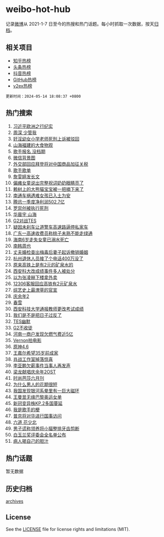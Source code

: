 # weibo-hot-hub

记录[微博](https://www.weibo.com)从 2021-1-7 日至今的热搜和热门话题。每小时抓取一次数据，按天[归档](archives)。

## 相关项目

- [知乎热榜](https://github.com/lonnyzhang423/zhihu-hot-hub)
- [头条热榜](https://github.com/lonnyzhang423/toutiao-hot-hub)
- [抖音热榜](https://github.com/lonnyzhang423/douyin-hot-hub)
- [GitHub热榜](https://github.com/lonnyzhang423/github-hot-hub)
- [v2ex热榜](https://github.com/lonnyzhang423/v2ex-hot-hub)


`更新时间：2024-05-14 18:08:37 +0800`

## 热门搜索

1. [习近平欧洲之行纪实](https://m.weibo.cn/search?containerid=100103type%3D1%26t%3D10%26q%3D%23%E4%B9%A0%E8%BF%91%E5%B9%B3%E6%AC%A7%E6%B4%B2%E4%B9%8B%E8%A1%8C%E7%BA%AA%E5%AE%9E%23&stream_entry_id=51&isnewpage=1&extparam=seat%3D1%26stream_entry_id%3D51%26c_type%3D51%26dgr%3D0%26pos%3D0%26cate%3D10103%26q%3D%2523%25E4%25B9%25A0%25E8%25BF%2591%25E5%25B9%25B3%25E6%25AC%25A7%25E6%25B4%25B2%25E4%25B9%258B%25E8%25A1%258C%25E7%25BA%25AA%25E5%25AE%259E%2523%26filter_type%3Drealtimehot%26display_time%3D1715681316%26pre_seqid%3D171568131632801408228)
1. [周深 少管我](https://m.weibo.cn/search?containerid=100103type%3D1%26t%3D10%26q%3D%E5%91%A8%E6%B7%B1+%E5%B0%91%E7%AE%A1%E6%88%91&stream_entry_id=31&isnewpage=1&extparam=seat%3D1%26stream_entry_id%3D31%26lcate%3D5001%26flag%3D16%26filter_type%3Drealtimehot%26dgr%3D0%26realpos%3D1%26c_type%3D31%26pos%3D0%26cate%3D5001%26band_rank%3D1%26q%3D%25E5%2591%25A8%25E6%25B7%25B1%2520%25E5%25B0%2591%25E7%25AE%25A1%25E6%2588%2591%26display_time%3D1715681316%26pre_seqid%3D171568131632801408228)
1. [奸淫幼女小学老师死刑上诉被驳回](https://m.weibo.cn/search?containerid=100103type%3D1%26t%3D10%26q%3D%23%E5%A5%B8%E6%B7%AB%E5%B9%BC%E5%A5%B3%E5%B0%8F%E5%AD%A6%E8%80%81%E5%B8%88%E6%AD%BB%E5%88%91%E4%B8%8A%E8%AF%89%E8%A2%AB%E9%A9%B3%E5%9B%9E%23&stream_entry_id=31&isnewpage=1&extparam=seat%3D1%26stream_entry_id%3D31%26lcate%3D5001%26flag%3D1%26filter_type%3Drealtimehot%26dgr%3D0%26realpos%3D2%26c_type%3D31%26pos%3D1%26cate%3D5001%26band_rank%3D2%26q%3D%2523%25E5%25A5%25B8%25E6%25B7%25AB%25E5%25B9%25BC%25E5%25A5%25B3%25E5%25B0%258F%25E5%25AD%25A6%25E8%2580%2581%25E5%25B8%2588%25E6%25AD%25BB%25E5%2588%2591%25E4%25B8%258A%25E8%25AF%2589%25E8%25A2%25AB%25E9%25A9%25B3%25E5%259B%259E%2523%26display_time%3D1715681316%26pre_seqid%3D171568131632801408228)
1. [山海福建的大食物观](https://m.weibo.cn/search?containerid=100103type%3D1%26t%3D10%26q%3D%23%E5%B1%B1%E6%B5%B7%E7%A6%8F%E5%BB%BA%E7%9A%84%E5%A4%A7%E9%A3%9F%E7%89%A9%E8%A7%82%23&stream_entry_id=31&isnewpage=1&extparam=seat%3D1%26stream_entry_id%3D31%26lcate%3D5001%26flag%3D1%26filter_type%3Drealtimehot%26dgr%3D0%26realpos%3D3%26c_type%3D31%26pos%3D2%26cate%3D5001%26band_rank%3D3%26q%3D%2523%25E5%25B1%25B1%25E6%25B5%25B7%25E7%25A6%258F%25E5%25BB%25BA%25E7%259A%2584%25E5%25A4%25A7%25E9%25A3%259F%25E7%2589%25A9%25E8%25A7%2582%2523%26display_time%3D1715681316%26pre_seqid%3D171568131632801408228)
1. [歌手报名 没档期](https://m.weibo.cn/search?containerid=100103type%3D1%26t%3D10%26q%3D%E6%AD%8C%E6%89%8B%E6%8A%A5%E5%90%8D+%E6%B2%A1%E6%A1%A3%E6%9C%9F&stream_entry_id=31&isnewpage=1&extparam=seat%3D1%26stream_entry_id%3D31%26lcate%3D5001%26flag%3D1%26filter_type%3Drealtimehot%26dgr%3D0%26realpos%3D4%26c_type%3D31%26pos%3D3%26cate%3D5001%26band_rank%3D4%26q%3D%25E6%25AD%258C%25E6%2589%258B%25E6%258A%25A5%25E5%2590%258D%2520%25E6%25B2%25A1%25E6%25A1%25A3%25E6%259C%259F%26display_time%3D1715681316%26pre_seqid%3D171568131632801408228)
1. [微信背景图](https://m.weibo.cn/search?containerid=100103type%3D1%26t%3D10%26q%3D%E5%BE%AE%E4%BF%A1%E8%83%8C%E6%99%AF%E5%9B%BE&stream_entry_id=31&isnewpage=1&extparam=seat%3D1%26stream_entry_id%3D31%26lcate%3D5001%26flag%3D2%26filter_type%3Drealtimehot%26dgr%3D0%26realpos%3D5%26c_type%3D31%26pos%3D4%26cate%3D5001%26band_rank%3D5%26q%3D%25E5%25BE%25AE%25E4%25BF%25A1%25E8%2583%258C%25E6%2599%25AF%25E5%259B%25BE%26display_time%3D1715681316%26pre_seqid%3D171568131632801408228)
1. [外交部回应拜登将对中国商品加征关税](https://m.weibo.cn/search?containerid=100103type%3D1%26t%3D10%26q%3D%23%E5%A4%96%E4%BA%A4%E9%83%A8%E5%9B%9E%E5%BA%94%E6%8B%9C%E7%99%BB%E5%B0%86%E5%AF%B9%E4%B8%AD%E5%9B%BD%E5%95%86%E5%93%81%E5%8A%A0%E5%BE%81%E5%85%B3%E7%A8%8E%23&stream_entry_id=31&isnewpage=1&extparam=seat%3D1%26stream_entry_id%3D31%26lcate%3D5001%26flag%3D0%26filter_type%3Drealtimehot%26dgr%3D0%26realpos%3D6%26c_type%3D31%26pos%3D5%26cate%3D5001%26band_rank%3D6%26q%3D%2523%25E5%25A4%2596%25E4%25BA%25A4%25E9%2583%25A8%25E5%259B%259E%25E5%25BA%2594%25E6%258B%259C%25E7%2599%25BB%25E5%25B0%2586%25E5%25AF%25B9%25E4%25B8%25AD%25E5%259B%25BD%25E5%2595%2586%25E5%2593%2581%25E5%258A%25A0%25E5%25BE%2581%25E5%2585%25B3%25E7%25A8%258E%2523%26display_time%3D1715681316%26pre_seqid%3D171568131632801408228)
1. [歌手歌单](https://m.weibo.cn/search?containerid=100103type%3D1%26t%3D10%26q%3D%E6%AD%8C%E6%89%8B%E6%AD%8C%E5%8D%95&stream_entry_id=31&isnewpage=1&extparam=seat%3D1%26stream_entry_id%3D31%26lcate%3D5001%26flag%3D1%26filter_type%3Drealtimehot%26dgr%3D0%26realpos%3D7%26c_type%3D31%26pos%3D6%26cate%3D5001%26band_rank%3D7%26q%3D%25E6%25AD%258C%25E6%2589%258B%25E6%25AD%258C%25E5%258D%2595%26display_time%3D1715681316%26pre_seqid%3D171568131632801408228)
1. [詹雯婷发长文](https://m.weibo.cn/search?containerid=100103type%3D1%26t%3D10%26q%3D%23%E8%A9%B9%E9%9B%AF%E5%A9%B7%E5%8F%91%E9%95%BF%E6%96%87%23&stream_entry_id=31&isnewpage=1&extparam=seat%3D1%26stream_entry_id%3D31%26lcate%3D5001%26flag%3D2%26filter_type%3Drealtimehot%26dgr%3D0%26realpos%3D8%26c_type%3D31%26pos%3D7%26cate%3D5001%26band_rank%3D8%26q%3D%2523%25E8%25A9%25B9%25E9%259B%25AF%25E5%25A9%25B7%25E5%258F%2591%25E9%2595%25BF%25E6%2596%2587%2523%26display_time%3D1715681316%26pre_seqid%3D171568131632801408228)
1. [偏瘫女童说出完整祝词奶奶眼睛亮了](https://m.weibo.cn/search?containerid=100103type%3D1%26t%3D10%26q%3D%23%E5%81%8F%E7%98%AB%E5%A5%B3%E7%AB%A5%E8%AF%B4%E5%87%BA%E5%AE%8C%E6%95%B4%E7%A5%9D%E8%AF%8D%E5%A5%B6%E5%A5%B6%E7%9C%BC%E7%9D%9B%E4%BA%AE%E4%BA%86%23&stream_entry_id=31&isnewpage=1&extparam=seat%3D1%26stream_entry_id%3D31%26lcate%3D5001%26flag%3D32768%26filter_type%3Drealtimehot%26dgr%3D0%26realpos%3D9%26c_type%3D31%26pos%3D8%26cate%3D5001%26band_rank%3D9%26q%3D%2523%25E5%2581%258F%25E7%2598%25AB%25E5%25A5%25B3%25E7%25AB%25A5%25E8%25AF%25B4%25E5%2587%25BA%25E5%25AE%258C%25E6%2595%25B4%25E7%25A5%259D%25E8%25AF%258D%25E5%25A5%25B6%25E5%25A5%25B6%25E7%259C%25BC%25E7%259D%259B%25E4%25BA%25AE%25E4%25BA%2586%2523%26display_time%3D1715681316%26pre_seqid%3D171568131632801408228)
1. [赖树上的大熊猫宝宝被一把摘下来了](https://m.weibo.cn/search?containerid=100103type%3D1%26t%3D10%26q%3D%23%E8%B5%96%E6%A0%91%E4%B8%8A%E7%9A%84%E5%A4%A7%E7%86%8A%E7%8C%AB%E5%AE%9D%E5%AE%9D%E8%A2%AB%E4%B8%80%E6%8A%8A%E6%91%98%E4%B8%8B%E6%9D%A5%E4%BA%86%23&stream_entry_id=31&isnewpage=1&extparam=seat%3D1%26stream_entry_id%3D31%26lcate%3D5001%26flag%3D32768%26filter_type%3Drealtimehot%26dgr%3D0%26realpos%3D10%26c_type%3D31%26pos%3D9%26cate%3D5001%26band_rank%3D10%26q%3D%2523%25E8%25B5%2596%25E6%25A0%2591%25E4%25B8%258A%25E7%259A%2584%25E5%25A4%25A7%25E7%2586%258A%25E7%258C%25AB%25E5%25AE%259D%25E5%25AE%259D%25E8%25A2%25AB%25E4%25B8%2580%25E6%258A%258A%25E6%2591%2598%25E4%25B8%258B%25E6%259D%25A5%25E4%25BA%2586%2523%26display_time%3D1715681316%26pre_seqid%3D171568131632801408228)
1. [南通车祸遇难女孩已入土为安](https://m.weibo.cn/search?containerid=100103type%3D1%26t%3D10%26q%3D%23%E5%8D%97%E9%80%9A%E8%BD%A6%E7%A5%B8%E9%81%87%E9%9A%BE%E5%A5%B3%E5%AD%A9%E5%B7%B2%E5%85%A5%E5%9C%9F%E4%B8%BA%E5%AE%89%23&stream_entry_id=31&isnewpage=1&extparam=seat%3D1%26stream_entry_id%3D31%26lcate%3D5001%26flag%3D2%26filter_type%3Drealtimehot%26dgr%3D0%26realpos%3D11%26c_type%3D31%26pos%3D10%26cate%3D5001%26band_rank%3D11%26q%3D%2523%25E5%258D%2597%25E9%2580%259A%25E8%25BD%25A6%25E7%25A5%25B8%25E9%2581%2587%25E9%259A%25BE%25E5%25A5%25B3%25E5%25AD%25A9%25E5%25B7%25B2%25E5%2585%25A5%25E5%259C%259F%25E4%25B8%25BA%25E5%25AE%2589%2523%26display_time%3D1715681316%26pre_seqid%3D171568131632801408228)
1. [腾讯一季度净利润502.7亿](https://m.weibo.cn/search?containerid=100103type%3D1%26t%3D10%26q%3D%23%E8%85%BE%E8%AE%AF%E4%B8%80%E5%AD%A3%E5%BA%A6%E5%87%80%E5%88%A9%E6%B6%A6502.7%E4%BA%BF%23&stream_entry_id=31&isnewpage=1&extparam=seat%3D1%26stream_entry_id%3D31%26lcate%3D5001%26flag%3D1%26filter_type%3Drealtimehot%26dgr%3D0%26realpos%3D12%26c_type%3D31%26pos%3D11%26cate%3D5001%26band_rank%3D12%26q%3D%2523%25E8%2585%25BE%25E8%25AE%25AF%25E4%25B8%2580%25E5%25AD%25A3%25E5%25BA%25A6%25E5%2587%2580%25E5%2588%25A9%25E6%25B6%25A6502.7%25E4%25BA%25BF%2523%26display_time%3D1715681316%26pre_seqid%3D171568131632801408228)
1. [罗崇创被执行死刑](https://m.weibo.cn/search?containerid=100103type%3D1%26t%3D10%26q%3D%23%E7%BD%97%E5%B4%87%E5%88%9B%E8%A2%AB%E6%89%A7%E8%A1%8C%E6%AD%BB%E5%88%91%23&stream_entry_id=31&isnewpage=1&extparam=seat%3D1%26stream_entry_id%3D31%26lcate%3D5001%26flag%3D1%26filter_type%3Drealtimehot%26dgr%3D0%26realpos%3D13%26c_type%3D31%26pos%3D12%26cate%3D5001%26band_rank%3D13%26q%3D%2523%25E7%25BD%2597%25E5%25B4%2587%25E5%2588%259B%25E8%25A2%25AB%25E6%2589%25A7%25E8%25A1%258C%25E6%25AD%25BB%25E5%2588%2591%2523%26display_time%3D1715681316%26pre_seqid%3D171568131632801408228)
1. [华晨宇 山海](https://m.weibo.cn/search?containerid=100103type%3D1%26t%3D10%26q%3D%E5%8D%8E%E6%99%A8%E5%AE%87+%E5%B1%B1%E6%B5%B7&stream_entry_id=31&isnewpage=1&extparam=seat%3D1%26stream_entry_id%3D31%26lcate%3D5001%26flag%3D1%26filter_type%3Drealtimehot%26dgr%3D0%26realpos%3D14%26c_type%3D31%26pos%3D13%26cate%3D5001%26band_rank%3D14%26q%3D%25E5%258D%258E%25E6%2599%25A8%25E5%25AE%2587%2520%25E5%25B1%25B1%25E6%25B5%25B7%26display_time%3D1715681316%26pre_seqid%3D171568131632801408228)
1. [G2对战TES](https://m.weibo.cn/search?containerid=100103type%3D1%26t%3D10%26q%3D%23G2%E5%AF%B9%E6%88%98TES%23&stream_entry_id=31&isnewpage=1&extparam=seat%3D1%26stream_entry_id%3D31%26lcate%3D5001%26flag%3D1%26filter_type%3Drealtimehot%26dgr%3D0%26realpos%3D15%26c_type%3D31%26pos%3D14%26cate%3D5001%26band_rank%3D15%26q%3D%2523G2%25E5%25AF%25B9%25E6%2588%2598TES%2523%26display_time%3D1715681316%26pre_seqid%3D171568131632801408228)
1. [疑因未刹车让道警车高速路逼停私家车](https://m.weibo.cn/search?containerid=100103type%3D1%26t%3D10%26q%3D%23%E7%96%91%E5%9B%A0%E6%9C%AA%E5%88%B9%E8%BD%A6%E8%AE%A9%E9%81%93%E8%AD%A6%E8%BD%A6%E9%AB%98%E9%80%9F%E8%B7%AF%E9%80%BC%E5%81%9C%E7%A7%81%E5%AE%B6%E8%BD%A6%23&stream_entry_id=31&isnewpage=1&extparam=seat%3D1%26stream_entry_id%3D31%26lcate%3D5001%26flag%3D1%26filter_type%3Drealtimehot%26dgr%3D0%26realpos%3D16%26c_type%3D31%26pos%3D15%26cate%3D5001%26band_rank%3D16%26q%3D%2523%25E7%2596%2591%25E5%259B%25A0%25E6%259C%25AA%25E5%2588%25B9%25E8%25BD%25A6%25E8%25AE%25A9%25E9%2581%2593%25E8%25AD%25A6%25E8%25BD%25A6%25E9%25AB%2598%25E9%2580%259F%25E8%25B7%25AF%25E9%2580%25BC%25E5%2581%259C%25E7%25A7%2581%25E5%25AE%25B6%25E8%25BD%25A6%2523%26display_time%3D1715681316%26pre_seqid%3D171568131632801408228)
1. [广东一高速收费员称桃子未熟不能走绿通](https://m.weibo.cn/search?containerid=100103type%3D1%26t%3D10%26q%3D%23%E5%B9%BF%E4%B8%9C%E4%B8%80%E9%AB%98%E9%80%9F%E6%94%B6%E8%B4%B9%E5%91%98%E7%A7%B0%E6%A1%83%E5%AD%90%E6%9C%AA%E7%86%9F%E4%B8%8D%E8%83%BD%E8%B5%B0%E7%BB%BF%E9%80%9A%23&stream_entry_id=31&isnewpage=1&extparam=seat%3D1%26stream_entry_id%3D31%26lcate%3D5001%26flag%3D1%26filter_type%3Drealtimehot%26dgr%3D0%26realpos%3D17%26c_type%3D31%26pos%3D16%26cate%3D5001%26band_rank%3D17%26q%3D%2523%25E5%25B9%25BF%25E4%25B8%259C%25E4%25B8%2580%25E9%25AB%2598%25E9%2580%259F%25E6%2594%25B6%25E8%25B4%25B9%25E5%2591%2598%25E7%25A7%25B0%25E6%25A1%2583%25E5%25AD%2590%25E6%259C%25AA%25E7%2586%259F%25E4%25B8%258D%25E8%2583%25BD%25E8%25B5%25B0%25E7%25BB%25BF%25E9%2580%259A%2523%26display_time%3D1715681316%26pre_seqid%3D171568131632801408228)
1. [海南6岁走失女童已溺水死亡](https://m.weibo.cn/search?containerid=100103type%3D1%26t%3D10%26q%3D%23%E6%B5%B7%E5%8D%976%E5%B2%81%E8%B5%B0%E5%A4%B1%E5%A5%B3%E7%AB%A5%E5%B7%B2%E6%BA%BA%E6%B0%B4%E6%AD%BB%E4%BA%A1%23&stream_entry_id=31&isnewpage=1&extparam=seat%3D1%26stream_entry_id%3D31%26lcate%3D5001%26flag%3D0%26filter_type%3Drealtimehot%26dgr%3D0%26realpos%3D18%26c_type%3D31%26pos%3D17%26cate%3D5001%26band_rank%3D18%26q%3D%2523%25E6%25B5%25B7%25E5%258D%25976%25E5%25B2%2581%25E8%25B5%25B0%25E5%25A4%25B1%25E5%25A5%25B3%25E7%25AB%25A5%25E5%25B7%25B2%25E6%25BA%25BA%25E6%25B0%25B4%25E6%25AD%25BB%25E4%25BA%25A1%2523%26display_time%3D1715681316%26pre_seqid%3D171568131632801408228)
1. [南韩周也](https://m.weibo.cn/search?containerid=100103type%3D1%26t%3D10%26q%3D%23%E5%8D%97%E9%9F%A9%E5%91%A8%E4%B9%9F%23&stream_entry_id=31&isnewpage=1&extparam=seat%3D1%26stream_entry_id%3D31%26lcate%3D5001%26flag%3D2%26filter_type%3Drealtimehot%26dgr%3D0%26realpos%3D19%26c_type%3D31%26pos%3D18%26cate%3D5001%26band_rank%3D19%26q%3D%2523%25E5%258D%2597%25E9%259F%25A9%25E5%2591%25A8%25E4%25B9%259F%2523%26display_time%3D1715681316%26pre_seqid%3D171568131632801408228)
1. [丈夫婚检查出梅毒后妻子起诉撤销婚姻](https://m.weibo.cn/search?containerid=100103type%3D1%26t%3D10%26q%3D%23%E4%B8%88%E5%A4%AB%E5%A9%9A%E6%A3%80%E6%9F%A5%E5%87%BA%E6%A2%85%E6%AF%92%E5%90%8E%E5%A6%BB%E5%AD%90%E8%B5%B7%E8%AF%89%E6%92%A4%E9%94%80%E5%A9%9A%E5%A7%BB%23&stream_entry_id=31&isnewpage=1&extparam=seat%3D1%26stream_entry_id%3D31%26lcate%3D5001%26flag%3D0%26filter_type%3Drealtimehot%26dgr%3D0%26realpos%3D20%26c_type%3D31%26pos%3D19%26cate%3D5001%26band_rank%3D20%26q%3D%2523%25E4%25B8%2588%25E5%25A4%25AB%25E5%25A9%259A%25E6%25A3%2580%25E6%259F%25A5%25E5%2587%25BA%25E6%25A2%2585%25E6%25AF%2592%25E5%2590%258E%25E5%25A6%25BB%25E5%25AD%2590%25E8%25B5%25B7%25E8%25AF%2589%25E6%2592%25A4%25E9%2594%2580%25E5%25A9%259A%25E5%25A7%25BB%2523%26display_time%3D1715681316%26pre_seqid%3D171568131632801408228)
1. [杭州退休人员接了个电话400万没了](https://m.weibo.cn/search?containerid=100103type%3D1%26t%3D10%26q%3D%23%E6%9D%AD%E5%B7%9E%E9%80%80%E4%BC%91%E4%BA%BA%E5%91%98%E6%8E%A5%E4%BA%86%E4%B8%AA%E7%94%B5%E8%AF%9D400%E4%B8%87%E6%B2%A1%E4%BA%86%23&stream_entry_id=31&isnewpage=1&extparam=seat%3D1%26stream_entry_id%3D31%26lcate%3D5001%26flag%3D0%26filter_type%3Drealtimehot%26dgr%3D0%26realpos%3D21%26c_type%3D31%26pos%3D20%26cate%3D5001%26band_rank%3D21%26q%3D%2523%25E6%259D%25AD%25E5%25B7%259E%25E9%2580%2580%25E4%25BC%2591%25E4%25BA%25BA%25E5%2591%2598%25E6%258E%25A5%25E4%25BA%2586%25E4%25B8%25AA%25E7%2594%25B5%25E8%25AF%259D400%25E4%25B8%2587%25E6%25B2%25A1%25E4%25BA%2586%2523%26display_time%3D1715681316%26pre_seqid%3D171568131632801408228)
1. [原来高铁上是有2元的矿泉水的](https://m.weibo.cn/search?containerid=100103type%3D1%26t%3D10%26q%3D%23%E5%8E%9F%E6%9D%A5%E9%AB%98%E9%93%81%E4%B8%8A%E6%98%AF%E6%9C%892%E5%85%83%E7%9A%84%E7%9F%BF%E6%B3%89%E6%B0%B4%E7%9A%84%23&stream_entry_id=31&isnewpage=1&extparam=seat%3D1%26stream_entry_id%3D31%26lcate%3D5001%26flag%3D0%26filter_type%3Drealtimehot%26dgr%3D0%26realpos%3D22%26c_type%3D31%26pos%3D21%26cate%3D5001%26band_rank%3D22%26q%3D%2523%25E5%258E%259F%25E6%259D%25A5%25E9%25AB%2598%25E9%2593%2581%25E4%25B8%258A%25E6%2598%25AF%25E6%259C%25892%25E5%2585%2583%25E7%259A%2584%25E7%259F%25BF%25E6%25B3%2589%25E6%25B0%25B4%25E7%259A%2584%2523%26display_time%3D1715681316%26pre_seqid%3D171568131632801408228)
1. [西安科大改成绩事件多人被处分](https://m.weibo.cn/search?containerid=100103type%3D1%26t%3D10%26q%3D%23%E8%A5%BF%E5%AE%89%E7%A7%91%E5%A4%A7%E6%94%B9%E6%88%90%E7%BB%A9%E4%BA%8B%E4%BB%B6%E5%A4%9A%E4%BA%BA%E8%A2%AB%E5%A4%84%E5%88%86%23&stream_entry_id=31&isnewpage=1&extparam=seat%3D1%26stream_entry_id%3D31%26lcate%3D5001%26flag%3D0%26filter_type%3Drealtimehot%26dgr%3D0%26realpos%3D23%26c_type%3D31%26pos%3D22%26cate%3D5001%26band_rank%3D23%26q%3D%2523%25E8%25A5%25BF%25E5%25AE%2589%25E7%25A7%2591%25E5%25A4%25A7%25E6%2594%25B9%25E6%2588%2590%25E7%25BB%25A9%25E4%25BA%258B%25E4%25BB%25B6%25E5%25A4%259A%25E4%25BA%25BA%25E8%25A2%25AB%25E5%25A4%2584%25E5%2588%2586%2523%26display_time%3D1715681316%26pre_seqid%3D171568131632801408228)
1. [以为张凌赫下楼拿外卖](https://m.weibo.cn/search?containerid=100103type%3D1%26t%3D10%26q%3D%E4%BB%A5%E4%B8%BA%E5%BC%A0%E5%87%8C%E8%B5%AB%E4%B8%8B%E6%A5%BC%E6%8B%BF%E5%A4%96%E5%8D%96&stream_entry_id=31&isnewpage=1&extparam=seat%3D1%26stream_entry_id%3D31%26lcate%3D5001%26flag%3D1%26filter_type%3Drealtimehot%26dgr%3D0%26realpos%3D24%26c_type%3D31%26pos%3D23%26cate%3D5001%26band_rank%3D24%26q%3D%25E4%25BB%25A5%25E4%25B8%25BA%25E5%25BC%25A0%25E5%2587%258C%25E8%25B5%25AB%25E4%25B8%258B%25E6%25A5%25BC%25E6%258B%25BF%25E5%25A4%2596%25E5%258D%2596%26display_time%3D1715681316%26pre_seqid%3D171568131632801408228)
1. [12306客服回应高铁有2元矿泉水](https://m.weibo.cn/search?containerid=100103type%3D1%26t%3D10%26q%3D%2312306%E5%AE%A2%E6%9C%8D%E5%9B%9E%E5%BA%94%E9%AB%98%E9%93%81%E6%9C%892%E5%85%83%E7%9F%BF%E6%B3%89%E6%B0%B4%23&stream_entry_id=31&isnewpage=1&extparam=seat%3D1%26stream_entry_id%3D31%26lcate%3D5001%26flag%3D1%26filter_type%3Drealtimehot%26dgr%3D0%26realpos%3D25%26c_type%3D31%26pos%3D24%26cate%3D5001%26band_rank%3D25%26q%3D%252312306%25E5%25AE%25A2%25E6%259C%258D%25E5%259B%259E%25E5%25BA%2594%25E9%25AB%2598%25E9%2593%2581%25E6%259C%25892%25E5%2585%2583%25E7%259F%25BF%25E6%25B3%2589%25E6%25B0%25B4%2523%26display_time%3D1715681316%26pre_seqid%3D171568131632801408228)
1. [综艺史上最潦草的官宣](https://m.weibo.cn/search?containerid=100103type%3D1%26t%3D10%26q%3D%23%E7%BB%BC%E8%89%BA%E5%8F%B2%E4%B8%8A%E6%9C%80%E6%BD%A6%E8%8D%89%E7%9A%84%E5%AE%98%E5%AE%A3%23&stream_entry_id=31&isnewpage=1&extparam=seat%3D1%26stream_entry_id%3D31%26lcate%3D5001%26flag%3D0%26filter_type%3Drealtimehot%26dgr%3D0%26realpos%3D26%26c_type%3D31%26pos%3D25%26cate%3D5001%26band_rank%3D26%26q%3D%2523%25E7%25BB%25BC%25E8%2589%25BA%25E5%258F%25B2%25E4%25B8%258A%25E6%259C%2580%25E6%25BD%25A6%25E8%258D%2589%25E7%259A%2584%25E5%25AE%2598%25E5%25AE%25A3%2523%26display_time%3D1715681316%26pre_seqid%3D171568131632801408228)
1. [庆余年2](https://m.weibo.cn/search?containerid=100103type%3D1%26t%3D10%26q%3D%E5%BA%86%E4%BD%99%E5%B9%B42&stream_entry_id=31&isnewpage=1&extparam=seat%3D1%26stream_entry_id%3D31%26lcate%3D5001%26flag%3D0%26filter_type%3Drealtimehot%26dgr%3D0%26realpos%3D27%26c_type%3D31%26pos%3D26%26cate%3D5001%26band_rank%3D27%26q%3D%25E5%25BA%2586%25E4%25BD%2599%25E5%25B9%25B42%26display_time%3D1715681316%26pre_seqid%3D171568131632801408228)
1. [春雪](https://m.weibo.cn/search?containerid=100103type%3D1%26t%3D10%26q%3D%E6%98%A5%E9%9B%AA&stream_entry_id=31&isnewpage=1&extparam=seat%3D1%26stream_entry_id%3D31%26lcate%3D5001%26flag%3D1%26filter_type%3Drealtimehot%26dgr%3D0%26realpos%3D28%26c_type%3D31%26pos%3D27%26cate%3D5001%26band_rank%3D28%26q%3D%25E6%2598%25A5%25E9%259B%25AA%26display_time%3D1715681316%26pre_seqid%3D171568131632801408228)
1. [西安科技大学通报教师更改考试成绩](https://m.weibo.cn/search?containerid=100103type%3D1%26t%3D10%26q%3D%23%E8%A5%BF%E5%AE%89%E7%A7%91%E6%8A%80%E5%A4%A7%E5%AD%A6%E9%80%9A%E6%8A%A5%E6%95%99%E5%B8%88%E6%9B%B4%E6%94%B9%E8%80%83%E8%AF%95%E6%88%90%E7%BB%A9%23&stream_entry_id=31&isnewpage=1&extparam=seat%3D1%26stream_entry_id%3D31%26lcate%3D5001%26flag%3D1%26filter_type%3Drealtimehot%26dgr%3D0%26realpos%3D29%26c_type%3D31%26pos%3D28%26cate%3D5001%26band_rank%3D29%26q%3D%2523%25E8%25A5%25BF%25E5%25AE%2589%25E7%25A7%2591%25E6%258A%2580%25E5%25A4%25A7%25E5%25AD%25A6%25E9%2580%259A%25E6%258A%25A5%25E6%2595%2599%25E5%25B8%2588%25E6%259B%25B4%25E6%2594%25B9%25E8%2580%2583%25E8%25AF%2595%25E6%2588%2590%25E7%25BB%25A9%2523%26display_time%3D1715681316%26pre_seqid%3D171568131632801408228)
1. [我们是不是把日子过反了](https://m.weibo.cn/search?containerid=100103type%3D1%26t%3D10%26q%3D%23%E6%88%91%E4%BB%AC%E6%98%AF%E4%B8%8D%E6%98%AF%E6%8A%8A%E6%97%A5%E5%AD%90%E8%BF%87%E5%8F%8D%E4%BA%86%23&stream_entry_id=31&isnewpage=1&extparam=seat%3D1%26stream_entry_id%3D31%26lcate%3D5001%26flag%3D1%26filter_type%3Drealtimehot%26dgr%3D0%26realpos%3D30%26c_type%3D31%26pos%3D29%26cate%3D5001%26band_rank%3D30%26q%3D%2523%25E6%2588%2591%25E4%25BB%25AC%25E6%2598%25AF%25E4%25B8%258D%25E6%2598%25AF%25E6%258A%258A%25E6%2597%25A5%25E5%25AD%2590%25E8%25BF%2587%25E5%258F%258D%25E4%25BA%2586%2523%26display_time%3D1715681316%26pre_seqid%3D171568131632801408228)
1. [TES幽默](https://m.weibo.cn/search?containerid=100103type%3D1%26t%3D10%26q%3DTES%E5%B9%BD%E9%BB%98&stream_entry_id=31&isnewpage=1&extparam=seat%3D1%26stream_entry_id%3D31%26lcate%3D5001%26flag%3D1%26filter_type%3Drealtimehot%26dgr%3D0%26realpos%3D31%26c_type%3D31%26pos%3D30%26cate%3D5001%26band_rank%3D31%26q%3DTES%25E5%25B9%25BD%25E9%25BB%2598%26display_time%3D1715681316%26pre_seqid%3D171568131632801408228)
1. [G2不收徒](https://m.weibo.cn/search?containerid=100103type%3D1%26t%3D10%26q%3D%23G2%E4%B8%8D%E6%94%B6%E5%BE%92%23&stream_entry_id=31&isnewpage=1&extparam=seat%3D1%26stream_entry_id%3D31%26lcate%3D5001%26flag%3D1%26filter_type%3Drealtimehot%26dgr%3D0%26realpos%3D32%26c_type%3D31%26pos%3D31%26cate%3D5001%26band_rank%3D32%26q%3D%2523G2%25E4%25B8%258D%25E6%2594%25B6%25E5%25BE%2592%2523%26display_time%3D1715681316%26pre_seqid%3D171568131632801408228)
1. [河南一商户发现欠燃气费近5亿](https://m.weibo.cn/search?containerid=100103type%3D1%26t%3D10%26q%3D%23%E6%B2%B3%E5%8D%97%E4%B8%80%E5%95%86%E6%88%B7%E5%8F%91%E7%8E%B0%E6%AC%A0%E7%87%83%E6%B0%94%E8%B4%B9%E8%BF%915%E4%BA%BF%23&stream_entry_id=31&isnewpage=1&extparam=seat%3D1%26stream_entry_id%3D31%26lcate%3D5001%26flag%3D0%26filter_type%3Drealtimehot%26dgr%3D0%26realpos%3D33%26c_type%3D31%26pos%3D32%26cate%3D5001%26band_rank%3D33%26q%3D%2523%25E6%25B2%25B3%25E5%258D%2597%25E4%25B8%2580%25E5%2595%2586%25E6%2588%25B7%25E5%258F%2591%25E7%258E%25B0%25E6%25AC%25A0%25E7%2587%2583%25E6%25B0%2594%25E8%25B4%25B9%25E8%25BF%25915%25E4%25BA%25BF%2523%26display_time%3D1715681316%26pre_seqid%3D171568131632801408228)
1. [Vernon拍电影](https://m.weibo.cn/search?containerid=100103type%3D1%26t%3D10%26q%3DVernon%E6%8B%8D%E7%94%B5%E5%BD%B1&stream_entry_id=31&isnewpage=1&extparam=seat%3D1%26stream_entry_id%3D31%26lcate%3D5001%26flag%3D1%26filter_type%3Drealtimehot%26dgr%3D0%26realpos%3D34%26c_type%3D31%26pos%3D33%26cate%3D5001%26band_rank%3D34%26q%3DVernon%25E6%258B%258D%25E7%2594%25B5%25E5%25BD%25B1%26display_time%3D1715681316%26pre_seqid%3D171568131632801408228)
1. [原神4.6](https://m.weibo.cn/search?containerid=100103type%3D1%26t%3D10%26q%3D%23%E5%8E%9F%E7%A5%9E4.6%23&stream_entry_id=31&isnewpage=1&extparam=seat%3D1%26stream_entry_id%3D31%26lcate%3D5001%26flag%3D1%26filter_type%3Drealtimehot%26dgr%3D0%26realpos%3D35%26c_type%3D31%26pos%3D34%26cate%3D5001%26band_rank%3D35%26q%3D%2523%25E5%258E%259F%25E7%25A5%259E4.6%2523%26display_time%3D1715681316%26pre_seqid%3D171568131632801408228)
1. [王嘉尔希望35岁前成家](https://m.weibo.cn/search?containerid=100103type%3D1%26t%3D10%26q%3D%23%E7%8E%8B%E5%98%89%E5%B0%94%E5%B8%8C%E6%9C%9B35%E5%B2%81%E5%89%8D%E6%88%90%E5%AE%B6%23&stream_entry_id=31&isnewpage=1&extparam=seat%3D1%26stream_entry_id%3D31%26lcate%3D5001%26flag%3D0%26filter_type%3Drealtimehot%26dgr%3D0%26realpos%3D36%26c_type%3D31%26pos%3D35%26cate%3D5001%26band_rank%3D36%26q%3D%2523%25E7%258E%258B%25E5%2598%2589%25E5%25B0%2594%25E5%25B8%258C%25E6%259C%259B35%25E5%25B2%2581%25E5%2589%258D%25E6%2588%2590%25E5%25AE%25B6%2523%26display_time%3D1715681316%26pre_seqid%3D171568131632801408228)
1. [肖战工作室掉落惊喜](https://m.weibo.cn/search?containerid=100103type%3D1%26t%3D10%26q%3D%23%E8%82%96%E6%88%98%E5%B7%A5%E4%BD%9C%E5%AE%A4%E6%8E%89%E8%90%BD%E6%83%8A%E5%96%9C%23&stream_entry_id=31&isnewpage=1&extparam=seat%3D1%26stream_entry_id%3D31%26lcate%3D5001%26flag%3D0%26filter_type%3Drealtimehot%26dgr%3D0%26realpos%3D37%26c_type%3D31%26pos%3D36%26cate%3D5001%26band_rank%3D37%26q%3D%2523%25E8%2582%2596%25E6%2588%2598%25E5%25B7%25A5%25E4%25BD%259C%25E5%25AE%25A4%25E6%258E%2589%25E8%2590%25BD%25E6%2583%258A%25E5%2596%259C%2523%26display_time%3D1715681316%26pre_seqid%3D171568131632801408228)
1. [李亚鹏欠薪事件当事人再发声](https://m.weibo.cn/search?containerid=100103type%3D1%26t%3D10%26q%3D%23%E6%9D%8E%E4%BA%9A%E9%B9%8F%E6%AC%A0%E8%96%AA%E4%BA%8B%E4%BB%B6%E5%BD%93%E4%BA%8B%E4%BA%BA%E5%86%8D%E5%8F%91%E5%A3%B0%23&stream_entry_id=31&isnewpage=1&extparam=seat%3D1%26stream_entry_id%3D31%26lcate%3D5001%26flag%3D0%26filter_type%3Drealtimehot%26dgr%3D0%26realpos%3D38%26c_type%3D31%26pos%3D37%26cate%3D5001%26band_rank%3D38%26q%3D%2523%25E6%259D%258E%25E4%25BA%259A%25E9%25B9%258F%25E6%25AC%25A0%25E8%2596%25AA%25E4%25BA%258B%25E4%25BB%25B6%25E5%25BD%2593%25E4%25BA%258B%25E4%25BA%25BA%25E5%2586%258D%25E5%258F%2591%25E5%25A3%25B0%2523%26display_time%3D1715681316%26pre_seqid%3D171568131632801408228)
1. [梁龙献唱庆余年2OST](https://m.weibo.cn/search?containerid=100103type%3D1%26t%3D10%26q%3D%23%E6%A2%81%E9%BE%99%E7%8C%AE%E5%94%B1%E5%BA%86%E4%BD%99%E5%B9%B42OST%23&stream_entry_id=31&isnewpage=1&extparam=seat%3D1%26stream_entry_id%3D31%26lcate%3D5001%26flag%3D1%26filter_type%3Drealtimehot%26dgr%3D0%26realpos%3D39%26c_type%3D31%26pos%3D38%26cate%3D5001%26band_rank%3D39%26q%3D%2523%25E6%25A2%2581%25E9%25BE%2599%25E7%258C%25AE%25E5%2594%25B1%25E5%25BA%2586%25E4%25BD%2599%25E5%25B9%25B42OST%2523%26display_time%3D1715681316%26pre_seqid%3D171568131632801408228)
1. [时尚芭莎六月刊](https://m.weibo.cn/search?containerid=100103type%3D1%26t%3D10%26q%3D%23%E6%97%B6%E5%B0%9A%E8%8A%AD%E8%8E%8E%E5%85%AD%E6%9C%88%E5%88%8A%23&stream_entry_id=31&isnewpage=1&extparam=seat%3D1%26stream_entry_id%3D31%26lcate%3D5001%26flag%3D1%26filter_type%3Drealtimehot%26dgr%3D0%26realpos%3D40%26c_type%3D31%26pos%3D39%26cate%3D5001%26band_rank%3D40%26q%3D%2523%25E6%2597%25B6%25E5%25B0%259A%25E8%258A%25AD%25E8%258E%258E%25E5%2585%25AD%25E6%259C%2588%25E5%2588%258A%2523%26display_time%3D1715681316%26pre_seqid%3D171568131632801408228)
1. [为什么男人的花期很短](https://m.weibo.cn/search?containerid=100103type%3D1%26t%3D10%26q%3D%23%E4%B8%BA%E4%BB%80%E4%B9%88%E7%94%B7%E4%BA%BA%E7%9A%84%E8%8A%B1%E6%9C%9F%E5%BE%88%E7%9F%AD%23&stream_entry_id=31&isnewpage=1&extparam=seat%3D1%26stream_entry_id%3D31%26lcate%3D5001%26flag%3D0%26filter_type%3Drealtimehot%26dgr%3D0%26realpos%3D41%26c_type%3D31%26pos%3D40%26cate%3D5001%26band_rank%3D41%26q%3D%2523%25E4%25B8%25BA%25E4%25BB%2580%25E4%25B9%2588%25E7%2594%25B7%25E4%25BA%25BA%25E7%259A%2584%25E8%258A%25B1%25E6%259C%259F%25E5%25BE%2588%25E7%259F%25AD%2523%26display_time%3D1715681316%26pre_seqid%3D171568131632801408228)
1. [我国发现银河系晕里有一巨大磁环](https://m.weibo.cn/search?containerid=100103type%3D1%26t%3D10%26q%3D%23%E6%88%91%E5%9B%BD%E5%8F%91%E7%8E%B0%E9%93%B6%E6%B2%B3%E7%B3%BB%E6%99%95%E9%87%8C%E6%9C%89%E4%B8%80%E5%B7%A8%E5%A4%A7%E7%A3%81%E7%8E%AF%23&stream_entry_id=31&isnewpage=1&extparam=seat%3D1%26stream_entry_id%3D31%26lcate%3D5001%26flag%3D1%26filter_type%3Drealtimehot%26dgr%3D0%26realpos%3D42%26c_type%3D31%26pos%3D41%26cate%3D5001%26band_rank%3D42%26q%3D%2523%25E6%2588%2591%25E5%259B%25BD%25E5%258F%2591%25E7%258E%25B0%25E9%2593%25B6%25E6%25B2%25B3%25E7%25B3%25BB%25E6%2599%2595%25E9%2587%258C%25E6%259C%2589%25E4%25B8%2580%25E5%25B7%25A8%25E5%25A4%25A7%25E7%25A3%2581%25E7%258E%25AF%2523%26display_time%3D1715681316%26pre_seqid%3D171568131632801408228)
1. [王曼昱无缘巴黎奥运女单](https://m.weibo.cn/search?containerid=100103type%3D1%26t%3D10%26q%3D%23%E7%8E%8B%E6%9B%BC%E6%98%B1%E6%97%A0%E7%BC%98%E5%B7%B4%E9%BB%8E%E5%A5%A5%E8%BF%90%E5%A5%B3%E5%8D%95%23&stream_entry_id=31&isnewpage=1&extparam=seat%3D1%26stream_entry_id%3D31%26lcate%3D5001%26flag%3D0%26filter_type%3Drealtimehot%26dgr%3D0%26realpos%3D43%26c_type%3D31%26pos%3D42%26cate%3D5001%26band_rank%3D43%26q%3D%2523%25E7%258E%258B%25E6%259B%25BC%25E6%2598%25B1%25E6%2597%25A0%25E7%25BC%2598%25E5%25B7%25B4%25E9%25BB%258E%25E5%25A5%25A5%25E8%25BF%2590%25E5%25A5%25B3%25E5%258D%2595%2523%26display_time%3D1715681316%26pre_seqid%3D171568131632801408228)
1. [新冠变异株KP.2多国蔓延](https://m.weibo.cn/search?containerid=100103type%3D1%26t%3D10%26q%3D%23%E6%96%B0%E5%86%A0%E5%8F%98%E5%BC%82%E6%A0%AAKP.2%E5%A4%9A%E5%9B%BD%E8%94%93%E5%BB%B6%23&stream_entry_id=31&isnewpage=1&extparam=seat%3D1%26stream_entry_id%3D31%26lcate%3D5001%26flag%3D0%26filter_type%3Drealtimehot%26dgr%3D0%26realpos%3D44%26c_type%3D31%26pos%3D43%26cate%3D5001%26band_rank%3D44%26q%3D%2523%25E6%2596%25B0%25E5%2586%25A0%25E5%258F%2598%25E5%25BC%2582%25E6%25A0%25AAKP.2%25E5%25A4%259A%25E5%259B%25BD%25E8%2594%2593%25E5%25BB%25B6%2523%26display_time%3D1715681316%26pre_seqid%3D171568131632801408228)
1. [我是歌手的梗](https://m.weibo.cn/search?containerid=100103type%3D1%26t%3D10%26q%3D%E6%88%91%E6%98%AF%E6%AD%8C%E6%89%8B%E7%9A%84%E6%A2%97&stream_entry_id=31&isnewpage=1&extparam=seat%3D1%26stream_entry_id%3D31%26lcate%3D5001%26flag%3D0%26filter_type%3Drealtimehot%26dgr%3D0%26realpos%3D45%26c_type%3D31%26pos%3D44%26cate%3D5001%26band_rank%3D45%26q%3D%25E6%2588%2591%25E6%2598%25AF%25E6%25AD%258C%25E6%2589%258B%25E7%259A%2584%25E6%25A2%2597%26display_time%3D1715681316%26pre_seqid%3D171568131632801408228)
1. [普京将对华进行国事访问](https://m.weibo.cn/search?containerid=100103type%3D1%26t%3D10%26q%3D%23%E6%99%AE%E4%BA%AC%E5%B0%86%E5%AF%B9%E5%8D%8E%E8%BF%9B%E8%A1%8C%E5%9B%BD%E4%BA%8B%E8%AE%BF%E9%97%AE%23&stream_entry_id=31&isnewpage=1&extparam=seat%3D1%26stream_entry_id%3D31%26lcate%3D5001%26flag%3D0%26filter_type%3Drealtimehot%26dgr%3D0%26realpos%3D46%26c_type%3D31%26pos%3D45%26cate%3D5001%26band_rank%3D46%26q%3D%2523%25E6%2599%25AE%25E4%25BA%25AC%25E5%25B0%2586%25E5%25AF%25B9%25E5%258D%258E%25E8%25BF%259B%25E8%25A1%258C%25E5%259B%25BD%25E4%25BA%258B%25E8%25AE%25BF%25E9%2597%25AE%2523%26display_time%3D1715681316%26pre_seqid%3D171568131632801408228)
1. [六道 花少北](https://m.weibo.cn/search?containerid=100103type%3D1%26t%3D10%26q%3D%E5%85%AD%E9%81%93+%E8%8A%B1%E5%B0%91%E5%8C%97&stream_entry_id=31&isnewpage=1&extparam=seat%3D1%26stream_entry_id%3D31%26lcate%3D5001%26flag%3D0%26filter_type%3Drealtimehot%26dgr%3D0%26realpos%3D47%26c_type%3D31%26pos%3D46%26cate%3D5001%26band_rank%3D47%26q%3D%25E5%2585%25AD%25E9%2581%2593%2520%25E8%258A%25B1%25E5%25B0%2591%25E5%258C%2597%26display_time%3D1715681316%26pre_seqid%3D171568131632801408228)
1. [男子谎称领养将小猫整排牙齿剪断](https://m.weibo.cn/search?containerid=100103type%3D1%26t%3D10%26q%3D%23%E7%94%B7%E5%AD%90%E8%B0%8E%E7%A7%B0%E9%A2%86%E5%85%BB%E5%B0%86%E5%B0%8F%E7%8C%AB%E6%95%B4%E6%8E%92%E7%89%99%E9%BD%BF%E5%89%AA%E6%96%AD%23&stream_entry_id=31&isnewpage=1&extparam=seat%3D1%26stream_entry_id%3D31%26lcate%3D5001%26flag%3D0%26filter_type%3Drealtimehot%26dgr%3D0%26realpos%3D48%26c_type%3D31%26pos%3D47%26cate%3D5001%26band_rank%3D48%26q%3D%2523%25E7%2594%25B7%25E5%25AD%2590%25E8%25B0%258E%25E7%25A7%25B0%25E9%25A2%2586%25E5%2585%25BB%25E5%25B0%2586%25E5%25B0%258F%25E7%258C%25AB%25E6%2595%25B4%25E6%258E%2592%25E7%2589%2599%25E9%25BD%25BF%25E5%2589%25AA%25E6%2596%25AD%2523%26display_time%3D1715681316%26pre_seqid%3D171568131632801408228)
1. [白玉兰奖评委会全名单公布](https://m.weibo.cn/search?containerid=100103type%3D1%26t%3D10%26q%3D%23%E7%99%BD%E7%8E%89%E5%85%B0%E5%A5%96%E8%AF%84%E5%A7%94%E4%BC%9A%E5%85%A8%E5%90%8D%E5%8D%95%E5%85%AC%E5%B8%83%23&stream_entry_id=31&isnewpage=1&extparam=seat%3D1%26stream_entry_id%3D31%26lcate%3D5001%26flag%3D0%26filter_type%3Drealtimehot%26dgr%3D0%26realpos%3D49%26c_type%3D31%26pos%3D48%26cate%3D5001%26band_rank%3D49%26q%3D%2523%25E7%2599%25BD%25E7%258E%2589%25E5%2585%25B0%25E5%25A5%2596%25E8%25AF%2584%25E5%25A7%2594%25E4%25BC%259A%25E5%2585%25A8%25E5%2590%258D%25E5%258D%2595%25E5%2585%25AC%25E5%25B8%2583%2523%26display_time%3D1715681316%26pre_seqid%3D171568131632801408228)
1. [病人喝自己的胆汁](https://m.weibo.cn/search?containerid=100103type%3D1%26t%3D10%26q%3D%E7%97%85%E4%BA%BA%E5%96%9D%E8%87%AA%E5%B7%B1%E7%9A%84%E8%83%86%E6%B1%81&stream_entry_id=31&isnewpage=1&extparam=seat%3D1%26stream_entry_id%3D31%26lcate%3D5001%26flag%3D0%26filter_type%3Drealtimehot%26dgr%3D0%26realpos%3D50%26c_type%3D31%26pos%3D49%26cate%3D5001%26band_rank%3D50%26q%3D%25E7%2597%2585%25E4%25BA%25BA%25E5%2596%259D%25E8%2587%25AA%25E5%25B7%25B1%25E7%259A%2584%25E8%2583%2586%25E6%25B1%2581%26display_time%3D1715681316%26pre_seqid%3D171568131632801408228)

## 热门话题

暂无数据

## 历史归档

[archives](archives)

## License

See the [LICENSE](LICENSE) file for license rights and limitations (MIT).
